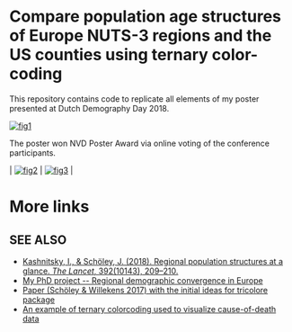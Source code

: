 # Compare population age structures of Europe NUTS-3 regions and the US counties using ternary color-coding

This repository contains code to replicate all elements of my poster presented at Dutch Demography Day 2018. 

[![fig1][f1]][f1]  


The poster won NVD Poster Award via online voting of the conference participants.

| [![fig2][f2]][f2] | [![fig3][f3]][f3] |


# More links

## SEE ALSO
 - [Kashnitsky, I., & Schöley, J. (2018). Regional population structures at a glance. _The Lancet_, 392(10143), 209–210.][tl]
 - [My PhD project -- Regional demographic convergence in Europe][proj]
 - [Paper (Schöley & Willekens 2017) with the initial ideas for tricolore package][demres17]
 - [An example of ternary colorcoding used to visualize cause-of-death data][dr18]




[tl]: https://doi.org/10.1186/s41118-017-0018-2
[proj]: https://osf.io/d4hjx/
[demres17]: https://doi.org/10.4054/DemRes.2017.36.21
[dr18]: https://github.com/ikashnitsky/demres-2018-geofacet




[f1]: https://ikashnitsky.github.io/images/181203/compare-poster.png
[f2]: https://ikashnitsky.github.io/images/181203/poster-award-voting.png
[f3]: https://ikashnitsky.github.io/images/181203/poster-award.png
